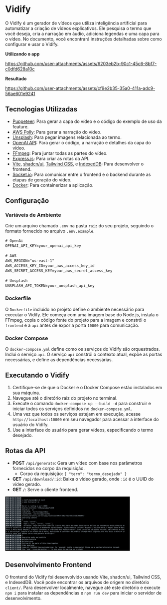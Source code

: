 # Vidify

O Vidify é um gerador de vídeos que utiliza inteligência artificial para automatizar a criação de vídeos explicativos. Ele pesquisa o termo que você deseja, cria a narração em áudio, adiciona legendas e uma capa para o vídeo. No documento, você encontrará instruções detalhadas sobre como configurar e usar o Vidify.

**Utilizando o app**

https://github.com/user-attachments/assets/6203eb2b-90c1-45c6-8bf7-c0dfd628a10c

**Resultado**

https://github.com/user-attachments/assets/cf9e2b35-35a0-411a-adc9-56ae601e9241

## Tecnologias Utilizadas

- [Puppeteer](https://pptr.dev/): Para gerar a capa do vídeo e o código do exemplo de uso da feature.
- [AWS Polly](https://aws.amazon.com/polly/): Para gerar a narração do vídeo.
- [Unsplash](https://unsplash.com/): Para pegar imagens relacionada ao termo.
- [OpenAI API](https://beta.openai.com/): Para gerar o código, a narração e detalhes da capa do vídeo.
- [FFmpeg](https://www.ffmpeg.org/): Para juntar todas as partes do vídeo.
- [Express.js](https://expressjs.com/): Para criar as rotas da API.
- [Vite](https://vitejs.dev/), [shadcn/ui](https://shadcn.github.io/), [Tailwind CSS](https://tailwindcss.com/), e [IndexedDB](https://developer.mozilla.org/en-US/docs/Web/API/IndexedDB_API): Para desenvolver o frontend.
- [Socket.io](https://socket.io/): Para comunicar entre o frontend e o backend durante as etapas de geração do vídeo.
- [Docker](https://www.docker.com/): Para containerizar a aplicação.

## Configuração

### Variáveis de Ambiente

Crie um arquivo chamado `.env` na pasta `raiz` do seu projeto, seguindo o formato fornecido no arquivo `.env.example`.

```env
# OpenAi
OPENAI_API_KEY=your_openai_api_key

# AWS
AWS_REGION="us-east-1" 
AWS_ACCESS_KEY_ID=your_aws_access_key_id 
AWS_SECRET_ACCESS_KEY=your_aws_secret_access_key

# Unsplash
UNSPLASH_API_TOKEN=your_unsplash_api_key
```

### Dockerfile

O `Dockerfile` incluído no projeto define o ambiente necessário para executar o Vidify. Ele começa com uma imagem base do Node.js, instala o FFmpeg, copia o código fonte do projeto para a imagem e constrói o `frontend` e a `api` antes de expor a porta `10000` para comunicação.

### Docker Compose

O `docker-compose.yml` define como os serviços do Vidify são orquestrados. Inclui o serviço `api`. O serviço `api` constrói o contexto atual, expõe as portas necessárias, e define as dependências necessárias.

## Executando o Vidify

1. Certifique-se de que o Docker e o Docker Compose estão instalados em sua máquina.
2. Navegue até o diretório raiz do projeto no terminal.
3. Execute o comando `docker-compose up --build -d` para construir e iniciar todos os serviços definidos no `docker-compose.yml`.
4. Uma vez que todos os serviços estejam em execução, acesse `http://localhost:10000` em seu navegador para acessar a interface do usuário do Vidify.
5. Use a interface do usuário para gerar vídeos, especificando o termo desejado.

## Rotas da API

- **POST** `/api/generate`: Gera um vídeo com base nos parâmetros fornecidos no corpo da requisição.
  - Corpo da requisição: `{ "term": "termo_desejado" }`
- **GET** `/api/download/:id`: Baixa o vídeo gerado, onde `:id` é o UUID do vídeo gerado.
- **GET** `/`: Serve o cliente frontend.

<img src="https://raw.githubusercontent.com/limazia/Vidify/main/examples/response1.png?token=GHSAT0AAAAAACRGAHU2MTNNHVA57COYH3L6ZTZ7Y2Q" width="400px;" alt=""/>

## Desenvolvimento Frontend

O frontend do Vidify foi desenvolvido usando Vite, shadcn/ui, Tailwind CSS, e IndexedDB. Você pode encontrar os arquivos de origem no diretório `client/`. Para desenvolver localmente, navegue até este diretório e execute `npm i` para instalar as dependências e `npm run dev` para iniciar o servidor de desenvolvimento.
